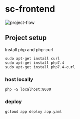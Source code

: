 # sc-frontend

![project-flow](https://i.imgur.com/CC0qrSq.png)


## Project setup
Install php and php-curl
```
sudo apt-get install curl
sudo apt-get install php7.4
sudo apt-get install php7.4-curl
```

### host locally
```
php -S localhost:8000
```

### deploy
```
gcloud app deploy app.yaml
```
